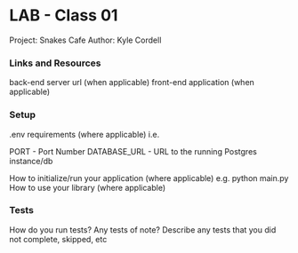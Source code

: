 # LAB - Class 01

Project: Snakes Cafe
Author: Kyle Cordell

### Links and Resources

back-end server url (when applicable)
front-end application (when applicable)

### Setup

.env requirements (where applicable)
i.e.

PORT - Port Number
DATABASE_URL - URL to the running Postgres instance/db


How to initialize/run your application (where applicable)
e.g. python main.py
How to use your library (where applicable)

### Tests

How do you run tests?
Any tests of note?
Describe any tests that you did not complete, skipped, etc
